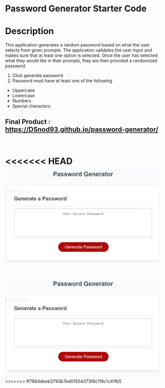 # Password Generator Starter Code

# Description
This application generates a random password based on what the user selects from given prompts. The application validates the user input and makes sure that at least one option is selected. Once the user has selected what they would like in their prompts, they are then provided a randomized password.

1. Click generate password
2. Password must have at least one of the following 
* Uppercase 
* Lowercase
* Numbers
* Special characters

## Final Product : https://DSnod93.github.io/password-generator/
<br>

<<<<<<< HEAD
<img src="img/snippet.jpg">
=======
<img src="img\snippet.jpg">
>>>>>>> ff7884dbeb3793b7ed01504373f9c119c1c41fb5


